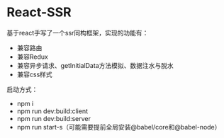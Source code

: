 # React-SSR
基于react手写了一个ssr同构框架，实现的功能有：
- 兼容路由
- 兼容Redux
- 兼容异步请求、getInitialData方法模拟、数据注水与脱水
- 兼容css样式

启动方式：
- npm i
- npm run dev:build:client
- npm run dev:build:server
- npm run start-s（可能需要提前全局安装@babel/core和@babel-node）
